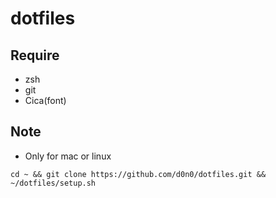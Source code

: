 # dotfiles

## Require
- zsh
- git
- Cica(font)

## Note
- Only for mac or linux

```
cd ~ && git clone https://github.com/d0n0/dotfiles.git && ~/dotfiles/setup.sh
```
